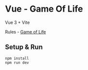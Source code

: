 # Vue - Game Of Life

Vue 3 + Vite

Rules - [Game of Life](https://en.wikipedia.org/wiki/Conway%27s_Game_of_Life)

## Setup & Run

```
npm install
npm run dev
```
